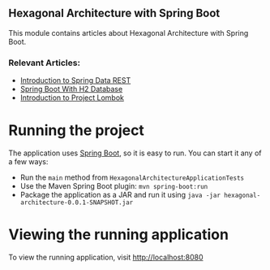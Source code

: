 ## Hexagonal Architecture with Spring Boot

This module contains articles about Hexagonal Architecture with Spring Boot.

### Relevant Articles:
- [Introduction to Spring Data REST](https://www.baeldung.com/spring-data-rest-intro)
- [Spring Boot With H2 Database](https://www.baeldung.com/spring-boot-h2-database)
- [Introduction to Project Lombok](https://www.baeldung.com/intro-to-project-lombok)

# Running the project
The application uses [Spring Boot](http://projects.spring.io/spring-boot/), so it is easy to run. You can start it any of a few ways:
* Run the `main` method from `HexagonalArchitectureApplicationTests`
* Use the Maven Spring Boot plugin: `mvn spring-boot:run`
* Package the application as a JAR and run it using `java -jar hexagonal-architecture-0.0.1-SNAPSHOT.jar`

# Viewing the running application
To view the running application, visit [http://localhost:8080](http://localhost:8080)